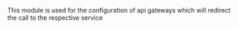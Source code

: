 This module is used for the configuration of api gateways which will redirect the call to the respective service
